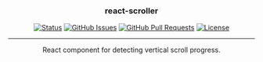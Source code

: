 <h3 align="center">react-scroller</h3>

<div align="center">

[![Status](https://img.shields.io/badge/status-active-success.svg)]()
[![GitHub Issues](https://img.shields.io/github/issues/lemehovskiy/react-scroller.svg)](https://github.com/lemehovskiy/react-scroller/issues)
[![GitHub Pull Requests](https://img.shields.io/github/issues-pr/lemehovskiy/react-scroller.svg)](https://github.com/lemehovskiy/react-scroller/pulls)
[![License](https://img.shields.io/badge/license-MIT-blue.svg)](/LICENSE)

</div>

---

<p align="center">
    React component for detecting vertical scroll progress.
    <br> 
</p>